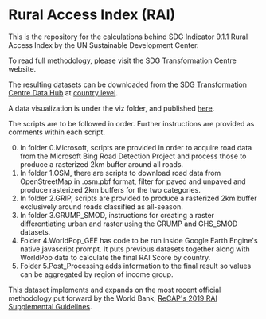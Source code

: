 # Rural Access Index (RAI)

This is the repository for the calculations behind SDG Indicator 9.1.1 Rural Access Index by the UN Sustainable Development Center.

To read full methodology, please visit the SDG Transformation Centre website.

The resulting datasets can be downloaded from the [SDG Transformation Centre Data Hub](https://github.com/sdsna/sdg-accessibility#:~:text=SDG%20Transformation%20Centre%20Data%20Hub) at [country level](https://sdg-transformation-center-sdsn.hub.arcgis.com/datasets/sdsn::rural-access-index-2022-by-country/about).

A data visualization is under the viz folder, and published [here](https://sdsn.maps.arcgis.com/apps/mapviewer/index.html?panel=gallery&layers=d386abdab7d946aa8b1a0cd11496d91f).

The scripts are to be followed in order. Further instructions are provided as comments within each script.

0. In folder 0.Microsoft, scripts are provided in order to acquire road data from the Microsoft Bing Road Detection Project and process those to produce a rasterized 2km buffer around all roads.
1. In folder 1.OSM, there are scripts to download road data from OpenStreetMap in .osm.pbf format, filter for paved and unpaved and produce rasterized 2km buffers for the two categories.
2. In folder 2.GRIP, scripts are provided to produce a rasterized 2km buffer exclusively around roads classified as all-season.
3. In folder 3.GRUMP_SMOD, instructions for creating a raster differentiating urban and raster using the GRUMP and GHS_SMOD datasets.
4. Folder 4.WorldPop_GEE has code to be run inside Google Earth Engine's native javascript prompt. It puts previous datasets together along with WorldPop data to calculate the final RAI Score by country.
5. Folder 5.Post_Processing adds information to the final result so values can be aggregated by region of income group.

This dataset implements and expands on the most recent official methodology put forward by the World Bank, [ReCAP's 2019 RAI Supplemental Guidelines](https://www.research4cap.org/ral/Workmanetal-TRL-2019-RuralAccessIndexSupplementalGuidelines-ReCAP-GEN2033D-191219-compressed.pdf).
